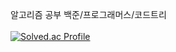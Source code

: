 알고리즘 공부
백준/프로그래머스/코드트리
<br><br>
[![Solved.ac Profile](http://mazassumnida.wtf/api/v2/generate_badge?boj=jiwoon1122)](https://solved.ac/jiwoon1122/)
